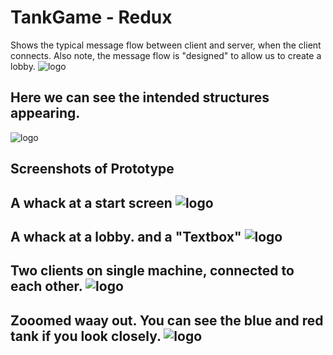TankGame - Redux
================

Shows the typical message flow between client and server, when the client connects.
Also note, the message flow is "designed" to allow us to create a lobby.
![logo](https://raw.github.com/Hibchibbler/TankGame/master/Screenshots/network_establish_phase.png?login=Hibchibbler&token=1638ab91df6cd96b593ee2c65239dccd)


Here we can see the intended structures appearing.
--------------------------------------------------
![logo](https://raw.github.com/Hibchibbler/TankGame/master/master_architecture.png?login=Hibchibbler&token=ec3f2b6ab3f5e41ec5011b901e5e7eec)

Screenshots of Prototype 
------------------------
A whack at a start screen
![logo](https://raw.github.com/Hibchibbler/TankGame/master/Screenshots/StartScreenShot.png?login=Hibchibbler&token=a66f97ca572c7a96647cd6cc692365da)
------------------------
A whack at a lobby. and a "Textbox"
![logo](https://raw.github.com/Hibchibbler/TankGame/master/Screenshots/LobbyScreenShot.png?login=Hibchibbler&token=592b609319404e62cdc1a782d526d142)
------------------------
Two clients on single machine, connected to each other.
![logo](https://raw.github.com/Hibchibbler/TankGame/master/Screenshots/GamePlayScreenShot.png?login=Hibchibbler&token=1c941fdd6e571ee76145c3af3991f0a0)
------------------------
Zooomed waay out. You can see the blue and red tank if you look closely.
![logo](https://raw.github.com/Hibchibbler/TankGame/master/Screenshots/ZoomedOutScreenShot.png?login=Hibchibbler&token=f1a44c8e7e3c17c6e46e642d1f70f4f2)
------------------------


